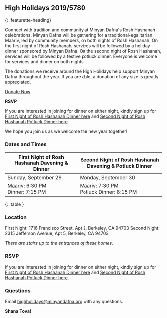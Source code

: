 ## High Holidays 2019/5780
{: .featurette-heading}

Connect with tradition and community at Minyan Dafna's Rosh Hashanah celebrations.
Minyan Dafna will be gathering for a traditional-egalitarian Maariv, led by community members, on both nights of Rosh Hashanah.
On the first night of Rosh Hashanah, services will be followed by a holiday dinner sponsored by Minyan Dafna.
On the second night of Rosh Hashanah, services will be followed by a festive potluck dinner.
Everyone is welcome for services and dinner on both nights!

The donations we receive around the High Holidays help support Minyan Dafna throughout the year. If you are able, a donation of any size is greatly appreciated.

<a href="https://donorbox.org/minyan-dafna" target="_blank" class="btn btn-primary">Donate Now</a>

**RSVP**

If you are interested in joining for dinner on either night, kindly sign up for 
[First Night of Rosh Hashanah Dinner here](https://docs.google.com/spreadsheets/d/1e128EYAHMxZScmsluosUokUnc9XRaWq6Mn9kSKFg5lY/edit?usp=sharing) 
and [Second Night of Rosh Hashanah Potluck Dinner here](https://docs.google.com/spreadsheets/d/1A_IKPkMD7XYAUy0kxtyB8m9OLmOstA85I8wqNHVGLa8/edit?usp=sharing).

We hope you join us as we welcome the new year together!

### Dates and Times

| First Night of Rosh Hashanah Davening & Dinner | Second Night of Rosh Hashanah Davening & Potluck Dinner |
|--------|-------|
| Sunday, September 29 | Monday, September 30 |
| Maariv: 6:30 PM <br/> Dinner: 7:15 PM| Maariv: 7:30 PM <br/> Potluck Dinner: 8:15 PM |
{: .table }


### Location

First Night: 1716 Francisco Street, Apt 2, Berkeley, CA 94703
Second Night: 2315 Jefferson Avenue, Apt 5, Berkeley, CA 94703

*There are stairs up to the entrances of these homes.*

### RSVP
If you are interested in joining for dinner on either night, kindly sign up for 
[First Night of Rosh Hashanah Dinner here](https://docs.google.com/spreadsheets/d/1e128EYAHMxZScmsluosUokUnc9XRaWq6Mn9kSKFg5lY/edit?usp=sharing) 
and [Second Night of Rosh Hashanah Potluck Dinner here](https://docs.google.com/spreadsheets/d/1A_IKPkMD7XYAUy0kxtyB8m9OLmOstA85I8wqNHVGLa8/edit?usp=sharing).

### Questions

Email <a href="mailto:highholidays@minyandafna.org">highholidays@minyandafna.org</a> with any questions. 

**Shana Tova!**
